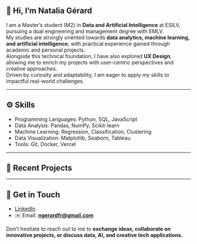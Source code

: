 ## 👋 Hi, I’m Natalia Gérard 

I am a Master’s student (M2) in **Data and Artificial Intelligence** at ESILV, pursuing a dual engineering and management degree with EMLV.  
My studies are strongly oriented towards **data analytics, machine learning, and artificial intelligence**, with practical experience gained through academic and personal projects.  
Alongside this technical foundation, I have also explored **UX Design**, allowing me to enrich my projects with user-centric perspectives and creative approaches.  
Driven by curiosity and adaptability, I am eager to apply my skills to impactful real-world challenges.  

---

## ⚙️ Skills   
- Programming Languages: Python, SQL, JavaScript  
- Data Analysis: Pandas, NumPy, Scikit-learn  
- Machine Learning: Regression, Classification, Clustering  
- Data Visualization: Matplotlib, Seaborn, Tableau  
- Tools: Git, Docker, Vercel  

---

## 🚀 Recent Projects  

---

## 🤝 Get in Touch  
- [LinkedIn](https://www.linkedin.com/in/natalia-g%C3%A9rard-a5a383273/)  
- ✉️ Email: **ngerardfr@gmail.com**  

Don’t hesitate to reach out to me to **exchange ideas, collaborate on innovative projects, or discuss data, AI, and creative tech applications.**
